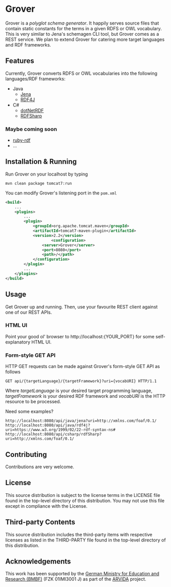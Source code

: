 # Grover
Grover is a _polyglot schema generator_. It happily serves source files that contain static constants for the terms in a given RDFS or OWL vocabulary. This is very similar to Jena's schemagen CLI tool, but Grover comes as a REST service. We plan to extend Grover for catering more target languages and RDF frameworks.

## Features
Currently, Grover converts RDFS or OWL vocabularies into the following languages/RDF frameworks:
* Java
	* [Jena](https://jena.apache.org/)
	* [RDF4J](http://rdf4j.org/)
* C#
	* [dotNetRDF](http://dotnetrdf.org/)
	* [RDFSharp](https://rdfsharp.codeplex.com/)

### Maybe coming soon
* [ruby-rdf](https://github.com/ruby-rdf/rdf-vocab)
* ...

## Installation & Running
Run Grover on your localhost by typing
```
mvn clean package tomcat7:run
```

You can modify Grover's listening port in the `pom.xml`
```xml
<build>
	...
	<plugins>
		...
		<plugin>
			<groupId>org.apache.tomcat.maven</groupId>
			<artifactId>tomcat7-maven-plugin</artifactId>
			<version>2.2</version>  	
            		<configuration>
				<server>Grover</server>
				<port>8080</port>
				<path>/</path>
			</configuration>
		</plugin>
		...
	</plugins>
</build>
```

## Usage
Get Grover up and running. Then, use your favourite REST client against one of our REST APIs.

### HTML UI
Point your good ol' browser to http://localhost:{YOUR_PORT} for some self-explanatory HTML UI.

### Form-style GET API
HTTP GET requests can be made against Grover's form-style GET API as follows
```
GET api/{targetLanguage}/{targetFramework}?uri={vocabURI} HTTP/1.1
```
Where _targetLanguage_ is your desired target programming language, _targetFramework_ is your desired RDF framework and _vocabURI_ is the HTTP resource to be processed.

Need some examples?
```
http://localhost:8080/api/java/jena?uri=http://xmlns.com/foaf/0.1/
http://localhost:8080/api/java/rdf4j?uri=https://www.w3.org/1999/02/22-rdf-syntax-ns#
http://localhost:8080/api/csharp/rdfSharp?uri=http://xmlns.com/foaf/0.1/
```

## Contributing
Contributions are very welcome.

## License
This source distribution is subject to the license terms in the LICENSE file found in the top-level directory of this distribution.
You may not use this file except in compliance with the License.

## Third-party Contents
This source distribution includes the third-party items with respective licenses as listed in the THIRD-PARTY file found in the top-level directory of this distribution.

## Acknowledgements
This work has been supported by the [German Ministry for Education and Research (BMBF)](http://www.bmbf.de/en/index.html) (FZK 01IMI3001 J) as part of the [ARVIDA](http://www.arvida.de/) project.

